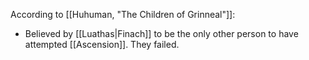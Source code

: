 According to [[Huhuman, "The Children of Grinneal"]]:
- Believed by [[Luathas|Finach]] to be the only other person to have attempted [[Ascension]]. They failed.